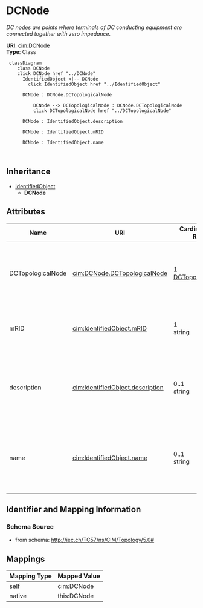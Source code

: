 # DCNode


_DC nodes are points where terminals of DC conducting equipment are connected together with zero impedance._





**URI**: [cim:DCNode](http://iec.ch/TC57/CIM100#DCNode)<br />
**Type**: Class




```mermaid
 classDiagram
    class DCNode
    click DCNode href "../DCNode"
      IdentifiedObject <|-- DCNode
        click IdentifiedObject href "../IdentifiedObject"
      
      DCNode : DCNode.DCTopologicalNode
        
          DCNode --> DCTopologicalNode : DCNode.DCTopologicalNode
          click DCTopologicalNode href "../DCTopologicalNode"
        
      DCNode : IdentifiedObject.description
        
      DCNode : IdentifiedObject.mRID
        
      DCNode : IdentifiedObject.name
        
      
```





## Inheritance
* [IdentifiedObject](IdentifiedObject.md)
    * **DCNode**



## Attributes


| Name | URI | Cardinality and Range | Description | Inheritance |
| ---  | --- | --- | --- | --- |
| DCTopologicalNode | [cim:DCNode.DCTopologicalNode](http://iec.ch/TC57/CIM100#DCNode.DCTopologicalNode) | 1 <br />  [DCTopologicalNode](DCTopologicalNode.md)  | The DC topological node to which this DC connectivity node is assigned | direct |
| mRID | [cim:IdentifiedObject.mRID](http://iec.ch/TC57/CIM100#IdentifiedObject.mRID) | 1 <br />  string  | Master resource identifier issued by a model authority | [IdentifiedObject](IdentifiedObject.md) |
| description | [cim:IdentifiedObject.description](http://iec.ch/TC57/CIM100#IdentifiedObject.description) | 0..1 <br />  string  | The description is a free human readable text describing or naming the object | [IdentifiedObject](IdentifiedObject.md) |
| name | [cim:IdentifiedObject.name](http://iec.ch/TC57/CIM100#IdentifiedObject.name) | 0..1 <br />  string  | The name is any free human readable and possibly non unique text naming the o... | [IdentifiedObject](IdentifiedObject.md) |









## Identifier and Mapping Information







### Schema Source


* from schema: http://iec.ch/TC57/ns/CIM/Topology/5.0#





## Mappings

| Mapping Type | Mapped Value |
| ---  | ---  |
| self | cim:DCNode |
| native | this:DCNode |





